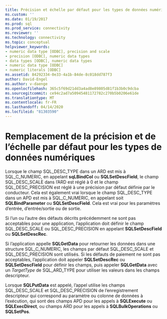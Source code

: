 ```yaml
---
title: Précision et échelle par défaut pour les types de données numériques (fr) Microsoft Docs
ms.custom: ''
ms.date: 01/19/2017
ms.prod: sql
ms.prod_service: connectivity
ms.reviewer: ''
ms.technology: connectivity
ms.topic: conceptual
helpviewer_keywords:
- numeric data type [ODBC], precision and scale
- precision [ODBC], numeric data types
- data types [ODBC], numeric data types
- numeric data type [ODBC]
- numeric literals [ODBC]
ms.assetid: 84292334-0e33-4a1b-84de-8c018dd787f3
author: David-Engel
ms.author: v-daenge
ms.openlocfilehash: 365c5f69d21dd3a4ad8e89805d81f1b3b0c9dcba
ms.sourcegitcommit: ce94c2ad7a50945481172782c270b5b0206e61de
ms.translationtype: MT
ms.contentlocale: fr-FR
ms.lasthandoff: 04/14/2020
ms.locfileid: "81303590"
---
```

# <a name="overriding-default-precision-and-scale-for-numeric-data-types"></a>Remplacement de la précision et de l’échelle par défaut pour les types de données numériques
Lorsque le champ SQL_DESC_TYPE dans un ARD est mis à SQL_C_NUMERIC, en appelant **sqLBindCol** ou **SQLSetDescField**, le champ SQL_DESC_SCALE dans l’ARD est réglé à 0 et le champ SQL_DESC_PRECISION est réglé à une précision par défaut définie par le conducteur. Cela est également vrai lorsque le champ SQL_DESC_TYPE dans un APD est mis à SQL_C_NUMERIC, en appelant soit **SQLBindParameter** ou **SQLSetDescField**. Cela est vrai pour les paramètres d’entrée, d’entrée/sortie ou de sortie.  
  
 Si l’un ou l’autre des défauts décrits précédemment ne sont pas acceptables pour une application, l’application doit définir le champ SQL_DESC_SCALE ou SQL_DESC_PRECISION en appelant **SQLSetDescField** ou **SQLSetDescRec**.  
  
 Si l’application appelle **SQLGetData** pour retourner les données dans une structure SQL_C_NUMERIC, les champs par défaut SQL_DESC_SCALE et SQL_DESC_PRECISION sont utilisés. Si les défauts de paiement ne sont pas acceptables, l’application doit appeler **SQLSetDescRec** ou **SQLSetDescField** pour définir les champs, puis appeler **SQLGetData** avec un *TargetType* de SQL_ARD_TYPE pour utiliser les valeurs dans les champs descripteur.  
  
 Lorsque **SQLPutData** est appelé, l’appel utilise les champs SQL_DESC_SCALE et SQL_DESC_PRECISION de l’enregistrement descripteur qui correspond au paramètre ou colonne de données à l’exécution, qui sont des champs APD pour les appels à **SQLExecute** ou **SQLExecDirect**, ou champs ARD pour les appels à **SQLBulkOperations** ou **SQLSetPos**.
